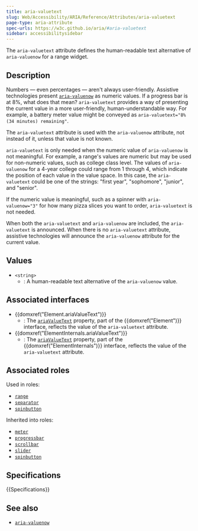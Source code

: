 ```yaml
---
title: aria-valuetext
slug: Web/Accessibility/ARIA/Reference/Attributes/aria-valuetext
page-type: aria-attribute
spec-urls: https://w3c.github.io/aria/#aria-valuetext
sidebar: accessibilitysidebar
---
```


The `aria-valuetext` attribute defines the human-readable text alternative of `aria-valuenow` for a range widget.

## Description

Numbers — even percentages — aren't always user-friendly. Assistive technologies present [`aria-valuenow`](/en-US/docs/Web/Accessibility/ARIA/Reference/Attributes/aria-valuenow) as numeric values. If a progress bar is at 8%, what does that mean? `aria-valuetext` provides a way of presenting the current value in a more user-friendly, human-understandable way. For example, a battery meter value might be conveyed as `aria-valuetext="8% (34 minutes) remaining"`.

The `aria-valuetext` attribute is used with the `aria-valuenow` attribute, not instead of it, unless that value is not known.

`aria-valuetext` is only needed when the numeric value of `aria-valuenow` is not meaningful. For example, a range's values are numeric but may be used for non-numeric values, such as college class level. The values of `aria-valuenow` for a 4-year college could range from 1 through 4, which indicate the position of each value in the value space. In this case, the `aria-valuetext` could be one of the strings: "first year", "sophomore", "junior", and "senior".

If the numeric value is meaningful, such as a spinner with `aria-valuenow="3"` for how many pizza slices you want to order, `aria-valuetext` is not needed.

When both the `aria-valuetext` and `aria-valuenow` are included, the `aria-valuetext` is announced. When there is no `aria-valuetext` attribute, assistive technologies will announce the `aria-valuenow` attribute for the current value.

## Values

- `<string>`
  - : A human-readable text alternative of the `aria-valuenow` value.

## Associated interfaces

- {{domxref("Element.ariaValueText")}}
  - : The [`ariaValueText`](/en-US/docs/Web/API/Element/ariaValueText) property, part of the {{domxref("Element")}} interface, reflects the value of the `aria-valuetext` attribute.
- {{domxref("ElementInternals.ariaValueText")}}
  - : The [`ariaValueText`](/en-US/docs/Web/API/ElementInternals/ariaValueText) property, part of the {{domxref("ElementInternals")}} interface, reflects the value of the `aria-valuetext` attribute.

## Associated roles

Used in roles:

- [`range`](/en-US/docs/Web/Accessibility/ARIA/Roles/range_role)
- [`separator`](/en-US/docs/Web/Accessibility/ARIA/Roles/separator_role)
- [`spinbutton`](/en-US/docs/Web/Accessibility/ARIA/Roles/spinbutton_role)

Inherited into roles:

- [`meter`](/en-US/docs/Web/Accessibility/ARIA/Roles/meter_role)
- [`progressbar`](/en-US/docs/Web/Accessibility/ARIA/Roles/progressbar_role)
- [`scrollbar`](/en-US/docs/Web/Accessibility/ARIA/Roles/scrollbar_role)
- [`slider`](/en-US/docs/Web/Accessibility/ARIA/Roles/slider_role)
- [`spinbutton`](/en-US/docs/Web/Accessibility/ARIA/Roles/spinbutton_role)

## Specifications

{{Specifications}}

## See also

- [`aria-valuenow`](/en-US/docs/Web/Accessibility/ARIA/Reference/Attributes/aria-valuenow)
